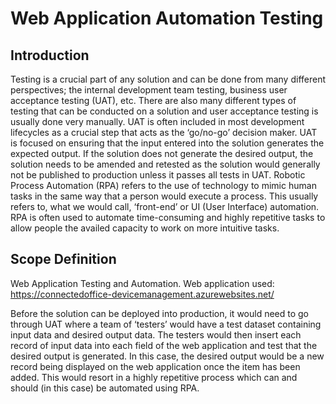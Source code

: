 # Web Application Automation Testing

## Introduction

Testing is a crucial part of any solution and can be done from many different perspectives; the 
internal development team testing, business user acceptance testing (UAT), etc. There are also 
many different types of testing that can be conducted on a solution and user acceptance testing 
is usually done very manually. UAT is often included in most development lifecycles as a crucial 
step that acts as the ‘go/no-go’ decision maker. UAT is focused on ensuring that the input entered 
into the solution generates the expected output. If the solution does not generate the desired 
output, the solution needs to be amended and retested as the solution would generally not be 
published to production unless it passes all tests in UAT. 
Robotic Process Automation (RPA) refers to the use of technology to mimic human tasks in the 
same way that a person would execute a process. This usually refers to, what we would call, 
‘front-end’ or UI (User Interface) automation. RPA is often used to automate time-consuming and 
highly repetitive tasks to allow people the availed capacity to work on more intuitive tasks.

## Scope Definition

Web Application Testing and Automation. 
Web application used: https://connectedoffice-devicemanagement.azurewebsites.net/

Before the solution can be deployed into production, it would need to go through UAT where a team of ‘testers’ would have 
a test dataset containing input data and desired output data. The testers would then insert each 
record of input data into each field of the web application and test that the desired output is 
generated. In this case, the desired output would be a new record being displayed on the web 
application once the item has been added. This would resort in a highly repetitive process which 
can and should (in this case) be automated using RPA.



